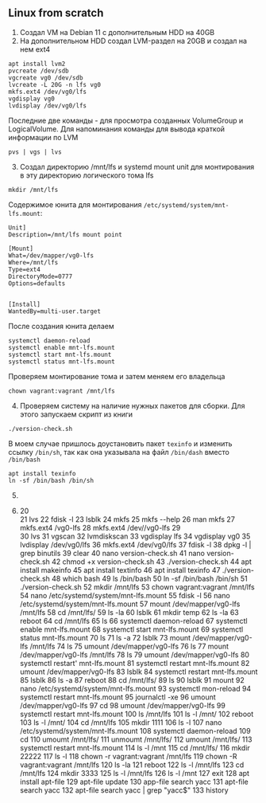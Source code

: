 ## Linux from scratch
1. Создал VM на Debian 11 с дополнительным HDD на 40GB
2. На дополнительном HDD создал LVM-раздел на 20GB и создал на нем ext4
``` 
apt install lvm2
pvcreate /dev/sdb
vgcreate vg0 /dev/sdb
lvcreate -L 20G -n lfs vg0
mkfs.ext4 /dev/vg0/lfs
vgdisplay vg0
lvdisplay /dev/vg0/lfs
```
Последние две команды - для просмотра созданных VolumeGroup и LogicalVolume. Для напоминания команды для вывода краткой информации по LVM
```
pvs | vgs | lvs
```
3. Создал директорию /mnt/lfs и systemd mount unit для монтирования в эту директорию логического тома lfs
```
mkdir /mnt/lfs
```
Содержимое юнита для монтирования `/etc/systemd/system/mnt-lfs.mount`:
```
Unit]
Description=/mnt/lfs mount point

[Mount]
What=/dev/mapper/vg0-lfs
Where=/mnt/lfs
Type=ext4
DirectoryMode=0777
Options=defaults


[Install]
WantedBy=multi-user.target
```
После создания юнита делаем 
```
systemctl daemon-reload
systemctl enable mnt-lfs.mount
systemctl start mnt-lfs.mount
systemctl status mnt-lfs.mount
```
Проверяем монтирование тома и затем меняем его владельца
```
chown vagrant:vagrant /mnt/lfs
```
4. Проверяем систему на наличие нужных пакетов для сборки. Для этого запускаем скрипт из книги
```
./version-check.sh
```
В моем случае пришлось доустановить пакет `texinfo` и изменить ссылку `/bin/sh`, так как она указывала на файл `/bin/dash` вместо `/bin/bash`
```
apt install texinfo
ln -sf /bin/bash /bin/sh
```



5. 

6. 
   20  
   21  lvs
   22  fdisk -l
   23  lsblk
   24  mkfs
   25  mkfs --help
   26  man mkfs
   27  mkfs.ext4 /vg0-lfs
   28  mkfs.ext4 /dev//vg0-lfs
   29  
   30  lvs
   31  vgscan
   32  lvmdiskscan
   33  vgdisplay lfs
   34  vgdisplay vg0
   35  lvdisplay /dev/vg0/lfs
   36  mkfs.ext4 /dev/vg0/lfs
   37  fdisk -l
   38  dpkg -l | grep binutils
   39  clear
   40  nano version-check.sh
   41  nano version-check.sh
   42  chmod +x version-check.sh 
   43  ./version-check.sh 
   44  apt install makeinfo
   45  apt install textinfo
   46  apt install texinfo
   47  ./version-check.sh 
   48  which bash
   49  ls /bin/bash
   50  ln -sf /bin/bash /bin/sh
   51  ./version-check.sh 
   52  mkdir /mnt/lfs
   53  chown vagrant:vagrant /mnt/lfs
   54  nano /etc/systemd/system/mnt-lfs.mount
   55  fdisk -l
   56  nano /etc/systemd/system/mnt-lfs.mount
   57  mount /dev/mapper/vg0-lfs /mnt/lfs
   58  cd /mnt/lfs/
   59  ls -la
   60  lsblk
   61  mkdir temp
   62  ls -la
   63  reboot
   64  cd /mnt/lfs
   65  ls
   66  systemctl daemon-reload
   67  systemctl enable mnt-lfs.mount
   68  systemctl start mnt-lfs.mount
   69  systemctl status mnt-lfs.mount
   70  ls
   71  ls -a
   72  lsblk
   73  mount /dev/mapper/vg0-lfs /mnt/lfs
   74  ls
   75  umount /dev/mapper/vg0-lfs
   76  ls
   77  mount /dev/mapper/vg0-lfs /mnt/lfs
   78  ls
   79  umount /dev/mapper/vg0-lfs
   80  systemctl restart' mnt-lfs.mount
   81  systemctl restart mnt-lfs.mount
   82  umount /dev/mapper/vg0-lfs
   83  lsblk
   84  systemctl restart mnt-lfs.mount
   85  lsblk
   86  ls -a
   87  reboot
   88  cd /mnt/lfs/
   89  ls
   90  lsblk
   91  mount
   92  nano /etc/systemd/system/mnt-lfs.mount 
   93  systemctl mon-reload
   94  systemctl restart mnt-lfs.mount
   95  journalctl -xe
   96  umount /dev/mapper/vg0-lfs
   97  cd
   98  umount /dev/mapper/vg0-lfs
   99  systemctl restart mnt-lfs.mount
  100  ls /mnt/lfs
  101  ls -l /mnt/
  102  reboot
  103  ls -l /mnt/
  104  cd /mnt/lfs
  105  mkdir 1111
  106  ls -l
  107  nano /etc/systemd/system/mnt-lfs.mount 
  108  systemctl daemon-reload
  109  cd
  110  umoumt /mnt/lfs/
  111  unmoumt /mnt/lfs/
  112  umount /mnt/lfs/
  113  systemctl restart mnt-lfs.mount
  114  ls -l /mnt
  115  cd /mnt/lfs/
  116  mkdir 22222
  117  ls -l
  118  chown -r vagrant:vagrant /mnt/lfs
  119  chown -R vagrant:vagrant /mnt/lfs
  120  ls -la
  121  reboot
  122  ls -l /mnt/lfs
  123  cd /mnt/lfs
  124  mkdir 3333
  125  ls -l /mnt/lfs
  126  ls -l /mnt
  127  exit
  128  apt install apt-file
  129  apt-file update
  130  app-file search yacc
  131  apt-file search yacc
  132  apt-file search yacc | grep "yacc$"
  133  history
